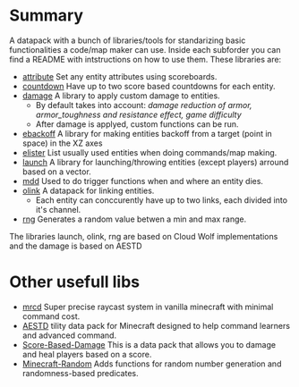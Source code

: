 # Summary

A datapack with a bunch of libraries/tools for standarizing basic functionalities a code/map maker can use. Inside each subforder you can find a README with intstructions on how to use them. These libraries are:

 - [attribute](https://github.com/mattcarter11/YouKnowWhen-lib/tree/main/data/attribute) Set any entity attributes using scoreboards.
 - [countdown](https://github.com/mattcarter11/YouKnowWhen-lib/tree/main/data/countdown) Have up to two score based countdowns for each entity.
 - [damage](https://github.com/mattcarter11/YouKnowWhen-lib/tree/main/data/damage) A library to apply custom damage to entities.
    - By default takes into account: *damage reduction of armor, armor_toughness and resistance effect, game difficulty*
    - After damage is applyed, custom functions can be run.
 - [ebackoff](https://github.com/mattcarter11/YouKnowWhen-lib/tree/main/data/ebackoff) A library for making entities backoff from a target (point in space) in the XZ axes
 - [elister](https://github.com/mattcarter11/YouKnowWhen-lib/tree/main/data/elister) List usually used entities when doing commands/map making.
 - [launch](https://github.com/mattcarter11/YouKnowWhen-lib/tree/main/data/launch) A library for launching/throwing entities (except players) arround based on a vector.
 - [mdd](https://github.com/mattcarter11/YouKnowWhen-lib/tree/main/data/mdd) Used to do trigger functions when and where an entity dies. 
 - [olink](https://github.com/mattcarter11/YouKnowWhen-lib/tree/main/data/olink) A datapack for linking entities. 
    - Each entity can conccurently have up to two links, each divided into it's channel.
 - [rng](https://github.com/mattcarter11/YouKnowWhen-lib/tree/main/data/rng) Generates a random value betwen a min and max range.

The libraries launch, olink, rng are based on Cloud Wolf implementations and the damage is based on AESTD

# Other usefull libs

 - [mrcd](https://github.com/K-bai/Minecraft-Ray-Collision-Detector) Super precise raycast system in vanilla minecraft with minimal command cost.
 - [AESTD](https://github.com/Aeldrion/AESTD) tility data pack for Minecraft designed to help command learners and advanced command.
 - [Score-Based-Damage](https://github.com/ErrorCraft/Score-Based-Damage) This is a data pack that allows you to damage and heal players based on a score.
 - [Minecraft-Random](https://github.com/Aeldrion/Minecraft-Random) Adds functions for random number generation and randomness-based predicates.